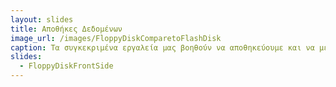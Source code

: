 ```yaml
---
layout: slides
title: Αποθήκες Δεδομένων
image_url: /images/FloppyDiskComparetoFlashDisk
caption: Τα συγκεκριμένα εργαλεία μας βοηθούν να αποθηκεύουμε και να μεταφέρουμε δεδομένα και υλικό καθώς και να διαβάζονται απο άλλο χρήστη   
slides:
  - FloppyDiskFrontSide
---
```

